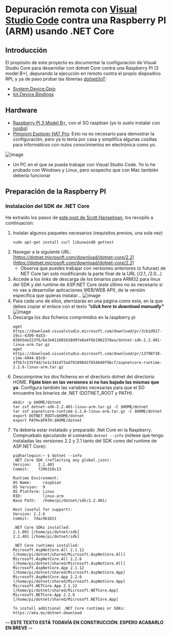 # Depuración remota con [Visual Studio Code](https://code.visualstudio.com/) contra una Raspberry PI (ARM) usando .NET Core

## Introducción
El propósito de este proyecto es documentar la configuración de Visual Studio Core para desarrollar con dotnet Core contra una Raspberry PI (3 model B+), depurando la ejecución en remoto contra el propio dispositivo RPI, y ya de paso probar las librerías [dotnet/IoT](https://github.com/dotnet/iot):

- [System.Device.Gpio](https://www.nuget.org/packages/System.Device.Gpio)
- [Iot.Device.Bindings](https://www.nuget.org/packages/Iot.Device.Bindings)

## Hardware

- [Raspberry PI 3 Model B+](https://www.amazon.es/Raspberry-Pi-Modelo-Quad-Core-Cortex-A53/dp/B01CD5VC92/ref=sr_1_5?adgrpid=55370211799&gclid=Cj0KCQjwhdTqBRDNARIsABsOl9_XuV-11w1ou5v2E8CJSscBMwfcuj8J_InfQMlVR0yHqltFcVEcIS8aAvjhEALw_wcB&hvadid=275352942953&hvdev=c&hvlocphy=1005548&hvnetw=g&hvpos=1t1&hvqmt=b&hvrand=340737966009266941&hvtargid=aud-611252828140%3Akwd-297141455894&hydadcr=23141_1737717&keywords=raspberry+pi+3+official&qid=1565878317&s=gateway&sr=8-5), con el SO raspbian (yo lo suelo instalar con [noobs](https://www.raspberrypi.org/downloads/noobs/))
- [Pimoroni Explorer HAT Pro](https://www.amazon.es/Pimoroni-PIM082-Explorer-HAT-Pro/dp/B00WWQ20MG/ref=sr_1_2?__mk_es_ES=%C3%85M%C3%85%C5%BD%C3%95%C3%91&keywords=Pimoroni+Explorer+Hat&qid=1565878434&refinements=p_85%3A831314031&rnid=831276031&rps=1&s=gateway&sr=8-2): Esto no es necesario para demostrar la configuración, pero ya lo tenía por casa y simplifica algunas cosillas para informáticos con nulos conocimientos en electrónica como yo.

![image](https://user-images.githubusercontent.com/10654401/63101233-e88c4b80-bf78-11e9-87ff-20e7a2809c40.png)

- Un PC en el que se pueda trabajar con Visual Studio Code. Yo lo he probado con Windows y Linux, pero sospecho que con Mac también debería funcionar


## Preparación de la Raspberry PI

### Instalación del SDK de .NET Core

He extraído los pasos de [este post de Scott Hanselman](https://www.hanselman.com/blog/InstallingTheNETCore2xSDKOnARaspberryPiAndBlinkingAnLEDWithSystemDeviceGpio.aspx), los recopilo a continuación:

1. Instalar algunos paquetes necesarios (requisitos previos, una sola vez)
    ```
    sudo apt-get install curl libunwind8 gettext
    ```
2. Navegar a la siguiente URL: [https://dotnet.microsoft.com/download/dotnet-core/2.2](https://dotnet.microsoft.com/download/dotnet-core/2.2)
    * Observa que puedes trabajar con versiones anteriores (o futuras) de NET Core tan solo modificando la parte final de la URL (/2.1, /2.0...)
3. Accede a los links de descarga de los binarios para ARM32 para linux del SDK y del runtime de ASP.NET Core (este último no es necesario si no vas a desarrollar aplicaciones WEB/WEB API), de la versión específica que quieras instalar...
    ![image](https://user-images.githubusercontent.com/10654401/63222589-45bb1380-c1aa-11e9-8e8f-d5336754777f.png)
4. Para cada uno de ellos, aterrizarás en una página como esta, en la que debes copiar el enlace con el texto **_"click here to download manually"_**
    ![image](https://user-images.githubusercontent.com/10654401/63222713-8bc4a700-c1ab-11e9-9b4a-1fabd4b21771.png)
4. Descarga los dos ficheros comprimidos en la raspberry pi
    ```
    wget https://download.visualstudio.microsoft.com/download/pr/3cb1d917-19cc-4399-9a53-03bb5de223f6/be3e011601610d9fe0a4f6b1962378ea/dotnet-sdk-2.2.401-linux-arm.tar.gz
    wget https://download.visualstudio.microsoft.com/download/pr/13798f38-c14e-4944-83c9-4f5b7c535f4d/1e1c3414f3ad791098d1f654640f9bcf/aspnetcore-runtime-2.2.6-linux-arm.tar.gz
    ```
5. Descomprime los dos ficheros en el directorio dotnet del directorio HOME. **Fíjate bien en las versiones si no has bajado las mismas que yo**. Configura también las variables necesarias para que el SO encuentre los binarios de .NET (DOTNET_ROOT y PATH).
    ```
    mkdir -p $HOME/dotnet
    tar zxf dotnet-sdk-2.2.401-linux-arm.tar.gz -C $HOME/dotnet
    tar zxf aspnetcore-runtime-2.2.6-linux-arm.tar.gz -C $HOME/dotnet
    export DOTNET_ROOT=$HOME/dotnet 
    export PATH=$PATH:$HOME/dotnet
    ```
6. Ya debería estar instalado y preparado .Net Core en la Raspberry. Compruebalo ejecutando el comando `dotnet --info` (nótese que tengo instaladas las versiones 2.2 y 2.1 tanto del SDK como del runtime de ASP.NET Core):
    ```
    pi@harlequin:~ $ dotnet --info
    .NET Core SDK (reflecting any global.json):
    Version:   2.2.401
    Commit:    729b316c13

    Runtime Environment:
    OS Name:     raspbian
    OS Version:  9
    OS Platform: Linux
    RID:         linux-arm
    Base Path:   /home/pi/dotnet/sdk/2.2.401/

    Host (useful for support):
    Version: 2.2.6
    Commit:  7dac9b1b51

    .NET Core SDKs installed:
    2.1.801 [/home/pi/dotnet/sdk]
    2.2.401 [/home/pi/dotnet/sdk]

    .NET Core runtimes installed:
    Microsoft.AspNetCore.All 2.1.12 [/home/pi/dotnet/shared/Microsoft.AspNetCore.All]
    Microsoft.AspNetCore.All 2.2.6 [/home/pi/dotnet/shared/Microsoft.AspNetCore.All]
    Microsoft.AspNetCore.App 2.1.12 [/home/pi/dotnet/shared/Microsoft.AspNetCore.App]
    Microsoft.AspNetCore.App 2.2.6 [/home/pi/dotnet/shared/Microsoft.AspNetCore.App]
    Microsoft.NETCore.App 2.1.12 [/home/pi/dotnet/shared/Microsoft.NETCore.App]
    Microsoft.NETCore.App 2.2.6 [/home/pi/dotnet/shared/Microsoft.NETCore.App]

    To install additional .NET Core runtimes or SDKs:
    https://aka.ms/dotnet-download
    ``` 





**-- ESTE TEXTO ESTÁ TODAVÍA EN CONSTRUCCIÓN. ESPERO ACABARLO EN BREVE --**